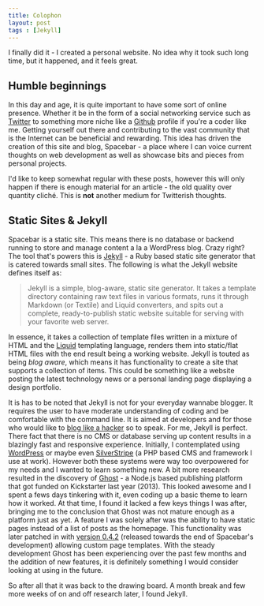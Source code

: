 ```yaml
---
title: Colophon
layout: post
tags : [Jekyll]
---
```

I finally did it - I created a personal website. No idea why it took such long time, but it happened, and it feels great.

## Humble beginnings
In this day and age, it is quite important to have some sort of online presence. Whether it be in the form of a social networking service such as [Twitter](http://twitter.com/) to something more niche like a [Github](http://github.com) profile if you're a coder like me. Getting yourself out there and contributing to the vast community that is the Internet can be beneficial and rewarding. This idea has driven the creation of this site and blog, Spacebar - a place where I can voice current thoughts on web development as well as showcase bits and pieces from personal projects. 

I'd like to keep somewhat regular with these posts, however this will only happen if there is enough material for an article - the old quality over quantity cliché. This is **not** another medium for Twitterish thoughts. 

## Static Sites & Jekyll
Spacebar is a static site. This means there is no database or backend running to store and manage content a la a WordPress blog. Crazy right? The tool that's powers this is [Jekyll](http://jekyllrb.com/) - a Ruby based static site generator that is catered towards small sites. The following is what the Jekyll website defines itself as:

>Jekyll is a simple, blog-aware, static site generator. It takes a template directory containing raw text files in various formats, runs it through Markdown (or Textile) and Liquid converters, and spits out a complete, ready-to-publish static website suitable for serving with your favorite web server.

In essence, it takes a collection of template files written in a mixture of HTML and the [Liquid](https://github.com/Shopify/liquid/wiki/Liquid-for-Designers) templating language, renders them into static/flat HTML files with the end result being a working website. Jekyll is touted as being *blog aware*, which means it has functionality to create a site that supports a collection of items. This could be something like a website posting the latest technology news or a personal landing page displaying a design portfolio. 

It is has to be noted that Jekyll is not for your everyday wannabe blogger. It requires the user to have moderate understanding of coding and be comfortable with the command line. It is aimed at developers and for those who would like to [blog like a hacker](http://tom.preston-werner.com/2008/11/17/blogging-like-a-hacker.html) so to speak. For me, Jekyll is perfect. There fact that there is no CMS or database serving up content results in a blazingly fast and responsive experience. Initially, I contemplated using [WordPress](https://wordpress.org/) or maybe even [SilverStripe](http://www.silverstripe.com/) (a PHP based CMS and framework I use at work). However both these systems were way too overpowered for my needs and I wanted to learn something new. A bit more research resulted in the discovery of [Ghost](https://ghost.org/) - a Node.js based publishing platform that got funded on Kickstarter last year (2013). This looked awesome and I spent a fews days tinkering with it, even coding up a basic theme to learn how it worked. At that time, I found it lacked a few keys things I was after, bringing me to the conclusion that Ghost was not mature enough as a platform just as yet. A feature I was solely after was the ability to have static pages instead of a list of posts as the homepage. This functionality was later patched in with [version 0.4.2](http://dev.ghost.org/new-for-themes-0-4-2/) (released towards the end of Spacebar's development) allowing custom page templates. With the steady development Ghost has been experiencing over the past few months and the addition of new features, it is definitely something I would consider looking at using in the future. 

So after all that it was back to the drawing board. A month break and few more weeks of on and off research later, I found Jekyll.